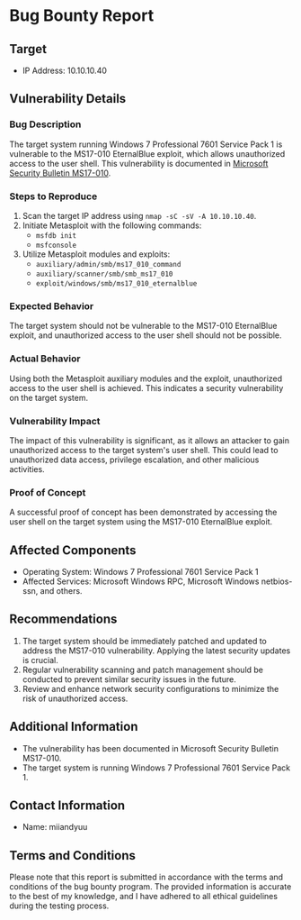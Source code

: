 # Bug Bounty Report

## Target
- IP Address: 10.10.10.40

## Vulnerability Details

### Bug Description
The target system running Windows 7 Professional 7601 Service Pack 1 is vulnerable to the MS17-010 EternalBlue exploit, which allows unauthorized access to the user shell. This vulnerability is documented in [Microsoft Security Bulletin MS17-010](https://learn.microsoft.com/en-us/security-updates/securitybulletins/2017/ms17-010).

### Steps to Reproduce
1. Scan the target IP address using `nmap -sC -sV -A 10.10.10.40`.
2. Initiate Metasploit with the following commands:
   - `msfdb init`
   - `msfconsole`
3. Utilize Metasploit modules and exploits:
   - `auxiliary/admin/smb/ms17_010_command`
   - `auxiliary/scanner/smb/smb_ms17_010`
   - `exploit/windows/smb/ms17_010_eternalblue`

### Expected Behavior
The target system should not be vulnerable to the MS17-010 EternalBlue exploit, and unauthorized access to the user shell should not be possible.

### Actual Behavior
Using both the Metasploit auxiliary modules and the exploit, unauthorized access to the user shell is achieved. This indicates a security vulnerability on the target system.

### Vulnerability Impact
The impact of this vulnerability is significant, as it allows an attacker to gain unauthorized access to the target system's user shell. This could lead to unauthorized data access, privilege escalation, and other malicious activities.

### Proof of Concept
A successful proof of concept has been demonstrated by accessing the user shell on the target system using the MS17-010 EternalBlue exploit.

## Affected Components
- Operating System: Windows 7 Professional 7601 Service Pack 1
- Affected Services: Microsoft Windows RPC, Microsoft Windows netbios-ssn, and others.

## Recommendations
1. The target system should be immediately patched and updated to address the MS17-010 vulnerability. Applying the latest security updates is crucial.
2. Regular vulnerability scanning and patch management should be conducted to prevent similar security issues in the future.
3. Review and enhance network security configurations to minimize the risk of unauthorized access.

## Additional Information
- The vulnerability has been documented in Microsoft Security Bulletin MS17-010.
- The target system is running Windows 7 Professional 7601 Service Pack 1.

## Contact Information
- Name: miiandyuu

## Terms and Conditions
Please note that this report is submitted in accordance with the terms and conditions of the bug bounty program. The provided information is accurate to the best of my knowledge, and I have adhered to all ethical guidelines during the testing process.